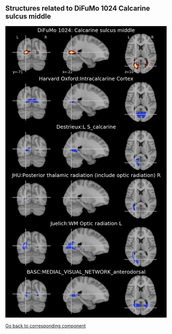 


## Structures related to DiFuMo 1024 Calcarine sulcus middle

![768](768.jpg "Structures related to DiFuMo 1024 Calcarine sulcus middle")

[Go back to corresponding component](https://parietal-inria.github.io/DiFuMo/1024/html/768.html)